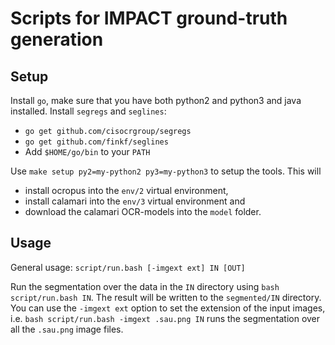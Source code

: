 # Scripts for IMPACT ground-truth generation

## Setup
Install `go`, make sure that you have both python2 and python3
and java installed. Install `segregs` and `seglines`:
 * `go get github.com/cisocrgroup/segregs`
 * `go get github.com/finkf/seglines`
 * Add `$HOME/go/bin` to your `PATH`

Use `make setup py2=my-python2 py3=my-python3` to setup the
tools. This will
 * install ocropus into the `env/2` virtual environment,
 * install calamari into the `env/3` virtual environment and
 * download the calamari OCR-models into the `model` folder.

## Usage
General usage: `script/run.bash [-imgext ext] IN [OUT]`

Run the segmentation over the data in the `IN` directory using `bash
script/run.bash IN`.  The result will be written to the `segmented/IN`
directory.  You can use the `-imgext ext` option to set the extension
of the input images, i.e. `bash script/run.bash -imgext .sau.png IN`
runs the segmentation over all the `.sau.png` image files.
